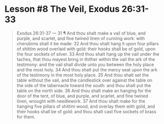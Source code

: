 # Lesson #8 The Veil, Exodus 26:31-33

> Exodus 26:31-37 &mdash; 31 ¶ And thou shalt make a vail of blue, and purple, and scarlet, and fine twined linen of cunning work: with cherubims shall it be made: 32 And thou shalt hang it upon four pillars of shittim wood overlaid with gold: their hooks shall be of gold, upon the four sockets of silver. 33 And thou shalt hang up the vail under the taches, that thou mayest bring in thither within the vail the ark of the testimony: and the vail shall divide unto you between the holy place and the most holy. 34 And thou shalt put the mercy seat upon the ark of the testimony in the most holy place. 35 And thou shalt set the table without the vail, and the candlestick over against the table on the side of the tabernacle toward the south: and thou shalt put the table on the north side. 36 And thou shalt make an hanging for the door of the tent, of blue, and purple, and scarlet, and fine twined linen, wrought with needlework. 37 And thou shalt make for the hanging five pillars of shittim wood, and overlay them with gold, and their hooks shall be of gold: and thou shalt cast five sockets of brass for them.


<!-- 

The veil

Moses on mount
Show me the glory
People sinning below
Moses wore a veil
The radiance in Moses ... Original condition at creation? Adam and Eve wailed with God, unaware of their nakedness
Exx34:34 35 off before good- on before Israel
mark 15 38
2 Cor 3:15 ,16 veil on their heart
2 Corinthians 3:7vs 13 so they wouldn't see the glory fade ____ he English version of that text suggests that it was to hide the brightness from which they shrank. But the interpretation which St. Paul follows presents a very different view. Moses put the veil over his face that they might not see the end, the fading away of that transitory glory
In veiling himself missed became a tie and figure of his own dispensation
http://biblehub.com/commentaries/2_corinthians/3-13.htm
For them it was as though it were permanent and unfading.
The end .... Romans 10:4; 1Timothy 1:5 -- aim or intention, it's abolished : brought to nought
No attempt should be made to conceal the gospel anymore! No disguise 2 Cor 2:17 John 16:33-34 the holy ghost discloses not conceals
Hebrews 9:3 second veil
A woman's veil Genesis 24:65 Ruth 3:15
So 5:7
Hebrews 6:19 Hebrews 10:20
2 Cor 3:7 came into being with glory
versions give, "When he ceased speaking he put a veil on his face." They saw the brightness, they shrank from it in awe, they were not allowed to watch it to the end and gaze on its disappearance. This was the sequence of facts that St. Paul had in his thoughts, and which he 
The children of Israel could not bear to look on the glory, even though it was perishing and evanescent. The English rendering, "which glory was to be done away," reads into the participle a gerundial it
It would be better expressed, perhaps, by, which was in the act of passing away. The Greek word is the same as that on which our translators have rung so many changes in 1Corinthians 13:8-11. It was a favourite word with St. Paul at this period of his life, occurring twenty-two times in 1 Corinthians, 2 Corinthians, Galatians, and Romans, and three times only in his other Epistles.
Ministration of death ... Law ... Whose letter killeth
Paul is emphasis the truth that was covered in Moses ... The end of the law ... While establishing the permanence of his own ministry 2 Cor 3:7
Rest: the presence of God
In ex 34 this was a hazard, last time in 32 the people sinned when Moses went up into the mount


-->